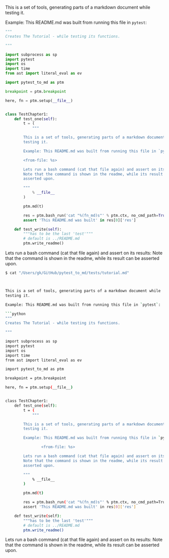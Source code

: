 


This is a set of tools, generating parts of a markdown document while
testing it.

Example: This README.md was built from running this file in `pytest`:

```python
"""
Creates The Tutorial - while testing its functions.

"""

import subprocess as sp
import pytest
import os
import time
from ast import literal_eval as ev

import pytest_to_md as ptm

breakpoint = ptm.breakpoint

here, fn = ptm.setup(__file__)


class TestChapter1:
    def test_one(self):
        t = (
            """

        This is a set of tools, generating parts of a markdown document while
        testing it.

        Example: This README.md was built from running this file in `pytest`:

        <from-file: %s>

        Lets run a bash command (cat that file again) and assert on its results:
        Note that the command is shown in the readme, while its result can be
        asserted upon.

        """
            % __file__
        )

        ptm.md(t)

        res = ptm.bash_run('cat "%(fn_md)s"' % ptm.ctx, no_cmd_path=True)
        assert 'This README.md was built' in res[0]['res']

    def test_write(self):
        """has to be the last 'test'"""
        # default is ../README.md
        ptm.write_readme()
```

Lets run a bash command (cat that file again) and assert on its results:
Note that the command is shown in the readme, while its result can be
asserted upon.

```bash
$ cat "/Users/gk/GitHub/pytest_to_md/tests/tutorial.md"



This is a set of tools, generating parts of a markdown document while
testing it.

Example: This README.md was built from running this file in `pytest`:

```python
"""
Creates The Tutorial - while testing its functions.

"""

import subprocess as sp
import pytest
import os
import time
from ast import literal_eval as ev

import pytest_to_md as ptm

breakpoint = ptm.breakpoint

here, fn = ptm.setup(__file__)


class TestChapter1:
    def test_one(self):
        t = (
            """

        This is a set of tools, generating parts of a markdown document while
        testing it.

        Example: This README.md was built from running this file in `pytest`:

                <from-file: %s>

        Lets run a bash command (cat that file again) and assert on its results:
        Note that the command is shown in the readme, while its result can be
        asserted upon.

        """
            % __file__
        )

        ptm.md(t)

        res = ptm.bash_run('cat "%(fn_md)s"' % ptm.ctx, no_cmd_path=True)
        assert 'This README.md was built' in res[0]['res']

    def test_write(self):
        """has to be the last 'test'"""
        # default is ../README.md
        ptm.write_readme()
```

Lets run a bash command (cat that file again) and assert on its results:
Note that the command is shown in the readme, while its result can be
asserted upon.
```